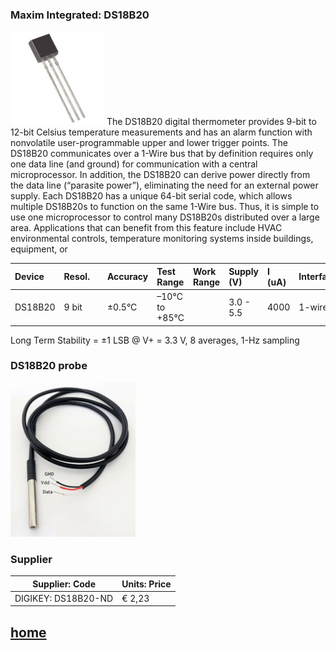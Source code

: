### Maxim Integrated: **DS18B20**


![](/temperature_sensor/DS18B20/DS18B20.jpg)
The DS18B20 digital thermometer provides 9-bit to 12-bit Celsius temperature measurements and has an alarm function with nonvolatile user-programmable upper
and lower trigger points. 
The DS18B20 communicates over a 1-Wire bus that by definition requires only one
data line (and ground) for communication with a central microprocessor. In addition, the DS18B20 can derive power directly from the data line (“parasite power”),
eliminating the need for an external power supply.
Each DS18B20 has a unique 64-bit serial code, which allows multiple DS18B20s to function on the same 1-Wire bus. Thus, it is simple to use one microprocessor to
control many DS18B20s distributed over a large area.
Applications that can benefit from this feature include HVAC environmental controls, temperature monitoring systems inside buildings, equipment, or


| Device  	| Resol.	|  			| Accuracy	| Test Range	| Work Range	| Supply (V)| I (uA)| Interface |
| :-		| :-  		| :-  		| :-    	| :- 			| :-			| :-		| :-	| :-		|
| DS18B20	| 9 bit  	| 			| ±0.5°C	| –10°C to +85°C| 				| 3.0 - 5.5	| 4000	| 1-wire	|

Long Term Stability = ±1 LSB @ V+ = 3.3 V, 8 averages, 1-Hz sampling

### DS18B20 probe
![](DS18B20_probe.jpg)

### Supplier

| Supplier: Code				|  Units: Price 				| 
|-------------------------------|-------------------------------| 
| DIGIKEY: DS18B20-ND	 		| 	€ 2,23						|


## [home](../../)

[item-image]: TMP116.jpg
[item-link]: https://www.ti.com/product/TMP116
[item-datasheet]: TMP116.pdf
